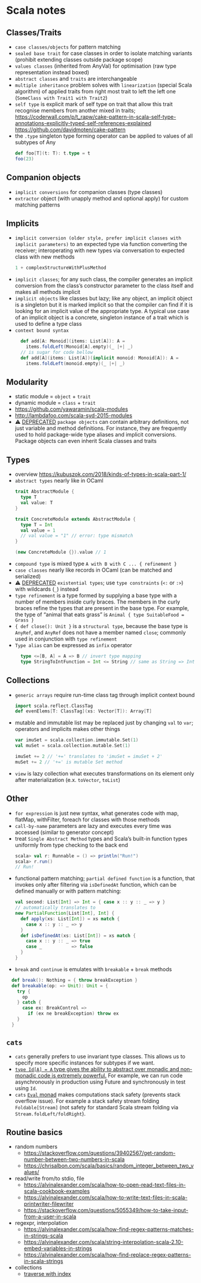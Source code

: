# Scala notes

## Classes/Traits
- `case classes/objects` for pattern matching
- `sealed base trait` for case classes in order to isolate matching variants (prohibit extending classes outside package scope)
- `values classes` (inherited from AnyVal) for optimisation (raw type representation instead boxed)
- `abstract classes` and `traits` are interchangeable
- `multiple inheritance` problem solves with `linearization` (special Scala algorithm) of applied traits from right most trait to left the left one (`SomeClass with Trait1 with Trait2`)
- `self type` is explicit mark of self type on trait that allow this trait recognise members from another mixed in traits; https://coderwall.com/p/t_rapw/cake-pattern-in-scala-self-type-annotations-explicitly-typed-self-references-explained https://github.com/davidmoten/cake-pattern
- the `.type` singleton type forming operator can be applied to values of all subtypes of Any
  ```scala
  def foo[T](t: T): t.type = t
  foo(23)
  ```

## Companion objects
- `implicit conversions` for companion classes (type classes)
- `extractor` object (with unapply method and optional apply) for custom matching patterns

## Implicits
- `implicit conversion (older style, prefer implicit classes with implicit parameters)` to an expected type via function
converting the receiver; interoperating with new types via conversation to expected class with new methods
  ```scala
  1 + complexStructureWithPlusMethod
  ```
- `implicit classes`; for any such class, the compiler generates an implicit conversion from the class’s constructor parameter to the class itself and makes all methods implicit
- `implicit objects` like classes but lazy; like any object, an implicit object is a singleton but it is marked implicit so that the compiler can find if it is looking for an implicit value of the appropriate type. A typical use case of an implicit object is a concrete, singleton instance of a trait which is used to define a type class
- `context bound syntax`
  ```scala
    def add[A: Monoid](items: List[A]): A =
      items.foldLeft(Monoid[A].empty)(_ |+| _)
    // is sugar for code bellow
    def add[A](items: List[A])(implicit monoid: Monoid[A]): A =
      items.foldLeft(monoid.empty)(_ |+| _)
  ```

## Modularity
- static module = `object` + `trait`
- dynamic module = `class` + `trait`
- https://github.com/yawaramin/scala-modules
- http://lambdafoo.com/scala-syd-2015-modules
- ⚠️ [DEPRECATED](https://dotty.epfl.ch/docs/reference/dropped-features/package-objects.html) `package objects` can contain arbitrary definitions, not just variable and method definitions. For instance, they are frequently used to hold package-wide type aliases and implicit conversions. Package objects can even inherit Scala classes and traits

## Types
- overview https://kubuszok.com/2018/kinds-of-types-in-scala-part-1/
- `abstract types` nearly like in OCaml
  ```scala
  trait AbstractModule {
    type T
    val value: T
  }

  trait ConcreteModule extends AbstractModule {
    type T = Int
    val value = 1
    // val value = "1" // error: type mismatch
  }

  (new ConcreteModule {}).value // 1
  ```
- `compound type` is mixed type `A with B with C ... { refinement }`
- `case classes` nearly like records in OCaml (can be matched and serialized)
- ⚠️ [DEPRECATED](https://dotty.epfl.ch/docs/reference/dropped-features/existential-types.html) `existential types`; use `type constraints` (`<:` or `:>`) with wildcards (`_`) instead
- `type refinement` is a type formed by supplying a base type with a number of members inside curly braces. The members in the curly braces refine the types that are present in the base type. For example, the type of “animal that eats grass” is `Animal { type SuitableFood = Grass }`
- `{ def close(): Unit }` is a `structural type`, because the base type is `AnyRef`, and `AnyRef` does not have a member named `close`; commonly used in conjunction with `type refinement`
- `Type alias` can be expressed as `infix` operator
  ```scala
    type <=[B, A] = A => B // invert type mapping
    type StringToIntFunction = Int <= String // same as String => Int
  ```

## Collections
- `generic arrays` require run-time class tag through implicit context bound
  ```scala
  import scala.reflect.ClassTag
  def evenElems[T: ClassTag](xs: Vector[T]): Array[T]
  ```
- mutable and immutable list may be replaced just by changing `val` to `var`; operators and implicits makes other things
  ```scala
  var imuSet = scala.collection.immutable.Set(1)
  val muSet = scala.collection.mutable.Set(1)

  imuSet += 2 // '+=' translates to 'imuSet = imuSet + 2'
  muSet += 2 // '+=' is mutable Set method
  ```
- `view` is lazy collection what executes transformations on its element only after materialization (e.x. `toVector`, `toList`)

## Other
- `for expression` is just new syntax, what generates code with map, flatMap, withFilter, foreach for classes with those methods
- `call-by-name` parameters are lazy and executes every time was accessed (similar to generator concept)
- treat `Single Abstract Method` types and Scala’s built-in function types uniformly from type checking to the back end
  ```scala
  scala> val r: Runnable = () => println("Run!")
  scala> r.run()
  // Run!
  ```
- functional pattern matching; `partial defined function` is a function, that invokes only after filtering via `isDefinedAt` function, which can be defined manually or with pattern matching:
  ```scala
  val second: List[Int] => Int = { case x :: y :: _ => y }
  // automatically translates to
  new PartialFunction[List[Int], Int] {
    def apply(xs: List[Int]) = xs match {
      case x :: y :: _ => y
    }
    def isDefinedAt(xs: List[Int]) = xs match {
      case x :: y :: _ => true
      case _           => false
    }
  }
  ```
- `break` and `continue` is emulates with `breakable` + `break` methods
```scala
  def break(): Nothing = { throw breakException }
  def breakable(op: => Unit): Unit = {
    try {
      op
    } catch {
      case ex: BreakControl =>
        if (ex ne breakException) throw ex
    }
  }
```
  
## `cats`
-  `cats` generally prefers to use invariant type classes. This allows us to specify more specific instances for subtypes if we want.
- [`type Id[A] = A` type gives the ability to abstract over monadic and non-monadic code is extremely powerful.](https://books.underscore.io/scala-with-cats/scala-with-cats.html#sec:monads:identity) For example, we can run code asynchronously in production using Future and synchronously in test using `Id`.
- `cats` [`Eval` monad](https://books.underscore.io/scala-with-cats/scala-with-cats.html#eval-as-a-monad) makes computations stack safety (prevents stack overflow issue). For example a stack safety stream folding `Foldable[Stream]` (not safety for standard Scala stream folding via `Stream.foldLeft/foldRight`).

## Routine basics
- random numbers
  - https://stackoverflow.com/questions/39402567/get-random-number-between-two-numbers-in-scala
  - https://chrisalbon.com/scala/basics/random_integer_between_two_values/
- read/write from/to stdio, file
  - https://alvinalexander.com/scala/how-to-open-read-text-files-in-scala-cookbook-examples
  - https://alvinalexander.com/scala/how-to-write-text-files-in-scala-printwriter-filewriter
  - https://stackoverflow.com/questions/5055349/how-to-take-input-from-a-user-in-scala
- regexpr, interpolation
  - https://alvinalexander.com/scala/how-find-regex-patterns-matches-in-strings-scala
  - https://alvinalexander.com/scala/string-interpolation-scala-2.10-embed-variables-in-strings
  - https://alvinalexander.com/scala/how-find-replace-regex-patterns-in-scala-strings
- collections
  - [traverse with index](https://stackoverflow.com/questions/6821194/get-index-of-current-element-in-a-foreach-method-of-traversable)

